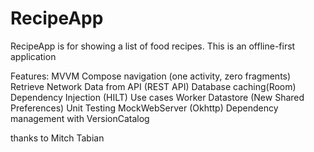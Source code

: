# RecipeApp
RecipeApp is for showing a list of food recipes.
This is an offline-first application

Features:
MVVM
Compose navigation (one activity, zero fragments)
Retrieve Network Data from API (REST API)
Database caching(Room)
Dependency Injection (HILT)
Use cases
Worker
Datastore (New Shared Preferences)
Unit Testing
MockWebServer (Okhttp)
Dependency management with VersionCatalog

thanks to Mitch Tabian
